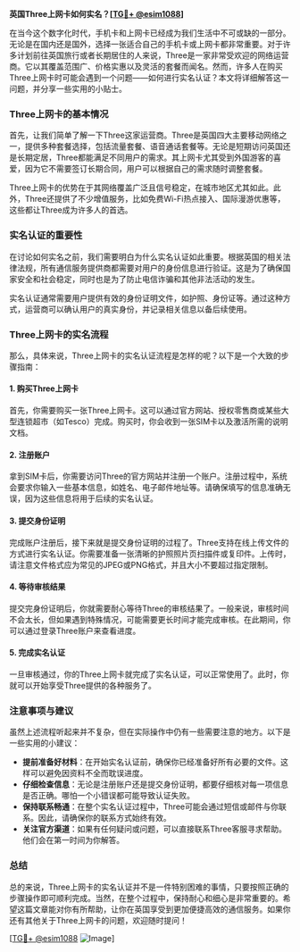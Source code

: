 **英国Three上网卡如何实名？[[TG💪+ @esim1088](https://t.me/s/esim1088)]**

在当今这个数字化时代，手机卡和上网卡已经成为我们生活中不可或缺的一部分。无论是在国内还是国外，选择一张适合自己的手机卡或上网卡都非常重要。对于许多计划前往英国旅行或者长期居住的人来说，Three是一家非常受欢迎的网络运营商。它以其覆盖范围广、价格实惠以及灵活的套餐而闻名。然而，许多人在购买Three上网卡时可能会遇到一个问题——如何进行实名认证？本文将详细解答这一问题，并分享一些实用的小贴士。

### Three上网卡的基本情况

首先，让我们简单了解一下Three这家运营商。Three是英国四大主要移动网络之一，提供多种套餐选择，包括流量套餐、语音通话套餐等。无论是短期访问英国还是长期定居，Three都能满足不同用户的需求。其上网卡尤其受到外国游客的喜爱，因为它不需要签订长期合同，用户可以根据自己的需求随时调整套餐。

Three上网卡的优势在于其网络覆盖广泛且信号稳定，在城市地区尤其如此。此外，Three还提供了不少增值服务，比如免费Wi-Fi热点接入、国际漫游优惠等，这些都让Three成为许多人的首选。

### 实名认证的重要性

在讨论如何实名之前，我们需要明白为什么实名认证如此重要。根据英国的相关法律法规，所有通信服务提供商都需要对用户的身份信息进行验证。这是为了确保国家安全和社会稳定，同时也是为了防止电信诈骗和其他非法活动的发生。

实名认证通常需要用户提供有效的身份证明文件，如护照、身份证等。通过这种方式，运营商可以确认用户的真实身份，并记录相关信息以备后续使用。

### Three上网卡的实名流程

那么，具体来说，Three上网卡的实名认证流程是怎样的呢？以下是一个大致的步骤指南：

#### 1. 购买Three上网卡
首先，你需要购买一张Three上网卡。这可以通过官方网站、授权零售商或某些大型连锁超市（如Tesco）完成。购买时，你会收到一张SIM卡以及激活所需的说明文档。

#### 2. 注册账户
拿到SIM卡后，你需要访问Three的官方网站并注册一个账户。注册过程中，系统会要求你输入一些基本信息，如姓名、电子邮件地址等。请确保填写的信息准确无误，因为这些信息将用于后续的实名认证。

#### 3. 提交身份证明
完成账户注册后，接下来就是提交身份证明的过程了。Three支持在线上传文件的方式进行实名认证。你需要准备一张清晰的护照照片页扫描件或复印件。上传时，请注意文件格式应为常见的JPEG或PNG格式，并且大小不要超过指定限制。

#### 4. 等待审核结果
提交完身份证明后，你就需要耐心等待Three的审核结果了。一般来说，审核时间不会太长，但如果遇到特殊情况，可能需要更长时间才能完成审核。在此期间，你可以通过登录Three账户来查看进度。

#### 5. 完成实名认证
一旦审核通过，你的Three上网卡就完成了实名认证，可以正常使用了。此时，你就可以开始享受Three提供的各种服务了。

### 注意事项与建议

虽然上述流程听起来并不复杂，但在实际操作中仍有一些需要注意的地方。以下是一些实用的小建议：

- **提前准备好材料**：在开始实名认证前，确保你已经准备好所有必要的文件。这样可以避免因资料不全而耽误进度。
- **仔细检查信息**：无论是注册账户还是提交身份证明，都要仔细核对每一项信息是否正确。哪怕一个小错误都可能导致认证失败。
- **保持联系畅通**：在整个实名认证过程中，Three可能会通过短信或邮件与你联系。因此，请确保你的联系方式始终有效。
- **关注官方渠道**：如果有任何疑问或问题，可以直接联系Three客服寻求帮助。他们会在第一时间为你解答。

### 总结

总的来说，Three上网卡的实名认证并不是一件特别困难的事情，只要按照正确的步骤操作即可顺利完成。当然，在整个过程中，保持耐心和细心是非常重要的。希望这篇文章能对你有所帮助，让你在英国享受到更加便捷高效的通信服务。如果你还有其他关于Three上网卡的问题，欢迎随时提问！

[[TG💪+ @esim1088](https://t.me/s/esim1088) ![Image](https://i.postimg.cc/4NQfJmqS/Snipaste-2025-05-13-00-14-12.png)]